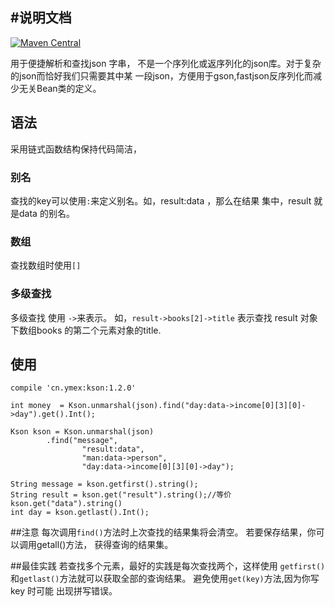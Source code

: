 #说明文档
-------------------------

[ ![Maven Central](https://api.bintray.com/packages/ymex/maven/kson/images/download.svg) ](https://bintray.com/ymex/maven/kson/_latestVersion)

用于便捷解析和查找json 字串， 不是一个序列化或返序列化的json库。对于复杂的json而恰好我们只需要其中某
一段json，方便用于gson,fastjson反序列化而减少无关Bean类的定义。

## 语法
采用链式函数结构保持代码简洁，

### 别名
查找的key可以使用`:`来定义别名。如，result:data ，那么在结果 集中，result 就是data 的别名。
### 数组
查找数组时使用`[]`
### 多级查找 
多级查找 使用 `->`来表示。
如，`result->books[2]->title` 表示查找 result 对象下数组books 的第二个元素对象的title.

## 使用

```
compile 'cn.ymex:kson:1.2.0'
```

```
int money  = Kson.unmarshal(json).find("day:data->income[0][3][0]->day").get().Int();

Kson kson = Kson.unmarshal(json)
        .find("message", 
                "result:data", 
                "man:data->person", 
                "day:data->income[0][3][0]->day");

String message = kson.getfirst().string();
String result = kson.get("result").string();//等价 kson.get("data").string()
int day = kson.getlast().Int();

```

##注意
每次调用`find()`方法时上次查找的结果集将会清空。 若要保存结果，你可以调用getall()方法， 获得查询的结果集。

##最佳实践
若查找多个元素，最好的实践是每次查找两个，这样使用 `getfirst()`和`getlast()`方法就可以获取全部的查询结果。
避免使用`get(key)`方法,因为你写key 时可能 出现拼写错误。